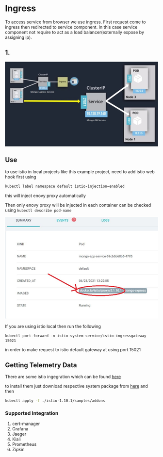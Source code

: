 # Ingress

To access service from browser we use ingress. First request come to ingress then redirected to service component. In this case service component not require to act as a load balancer(externally expose by assigning ip).

## 1.

![image9](../../images/image9.JPG)

## Use

to use istio in local projects like this example project, need to add istio web hook first using

```bash
kubectl label namespace default istio-injection=enabled
```

this will inject enovy proxy automatically

Then only enovy proxy will be injected in each container
can be checked using `kubectl describe pod-name`

![image10](../../images/image10.JPG)

If you are using istio local then run the following

```
kubectl port-forward -n istio-system service/istio-ingressgateway 15021
```

in order to make request to istio default gateway at using port 15021

## Getting Telemetry Data

There are some istio ingegration which can be found [here](https://istio.io/latest/docs/ops/integrations/)

to install them just download respective system package from [here](https://github.com/istio/istio/releases/tag/1.10.1)
and then

```bash
kubectl apply -f ./istio-1.10.1/samples/addons
```

### Supported Integration

1. cert-manager
2. Grafana
3. Jaeger
4. Kiali
5. Prometheus
6. Zipkin
